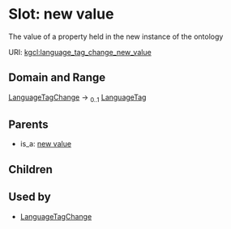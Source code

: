 
# Slot: new value


The value of a property held in the new instance of the ontology

URI: [kgcl:language_tag_change_new_value](http://w3id.org/kgcl_schema/language_tag_change_new_value)


## Domain and Range

[LanguageTagChange](LanguageTagChange.md) &#8594;  <sub>0..1</sub> [LanguageTag](types/LanguageTag.md)

## Parents

 *  is_a: [new value](new_value.md)

## Children


## Used by

 * [LanguageTagChange](LanguageTagChange.md)
